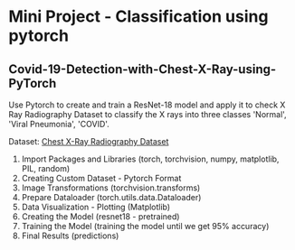 # Mini Project - Classification using pytorch

## Covid-19-Detection-with-Chest-X-Ray-using-PyTorch
Use Pytorch to create and train a ResNet-18 model and apply it to check X Ray Radiography Dataset to classify the X rays into three classes 'Normal', 'Viral Pneumonia', 'COVID'.

Dataset: [Chest X-Ray Radiography Dataset](https://www.kaggle.com/datasets/tawsifurrahman/covid19-radiography-database)

1. Import Packages and Libraries (torch, torchvision, numpy, matplotlib, PIL, random)
2. Creating Custom Dataset - Pytorch Format 
3. Image Transformations (torchvision.transforms)
4. Prepare Dataloader (torch.utils.data.Dataloader)
5. Data Visualization - Plotting (Matplotlib)
6. Creating the Model (resnet18 - pretrained)
7. Training the Model (training the model until we get 95% accuracy)
8. Final Results (predictions)
